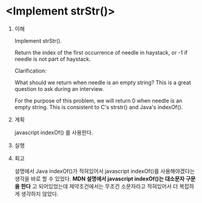# <Implement strStr()>

1. 이해

   Implement strStr().

   Return the index of the first occurrence of needle in haystack, or -1 if needle is not part of haystack.

   Clarification:

   What should we return when needle is an empty string? This is a great question to ask during an interview.

   For the purpose of this problem, we will return 0 when needle is an empty string. This is consistent to C's strstr() and Java's indexOf().

2. 계획

   javascript indexOf() 를 사용한다.

3. 실행

4. 회고

   설명에서 Java indexOf()가 적혀있어서 javascript indexOf()를 사용해야겠다는 생각을 바로 할 수 있었다.
   **MDN 설명에서 javascript indexOf()는 대소문자 구문을 한다** 고 되어있었는데 제약조건에서는 무조건 소문자라고 적혀있어서 더 복잡하게 생각하지 않았다.
